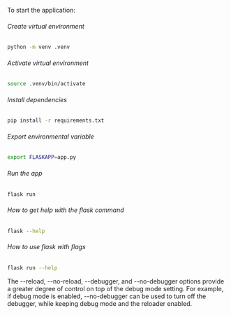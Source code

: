 To start the application:

<h6>Create virtual environment</h6>

```bash
python -m venv .venv
```

<h6>Activate virtual environment</h6>

```bash
source .venv/bin/activate
```

<h6>Install dependencies</h6>

```bash
pip install -r requirements.txt
```

<h6>Export environmental variable</h6>

```bash
export FLASKAPP=app.py
```

<h6>Run the app</h6>

```bash
flask run
```

<h6>How to get help with the flask command</h6>

```bash
flask --help
```

<h6>How to use flask with flags</h6>

```bash
flask run --help
```

The --reload, --no-reload, --debugger, and --no-debugger options provide a greater degree of control on top of the debug mode setting. For example, if debug mode is enabled, --no-debugger can be used to turn off the debugger, while keeping debug mode and the reloader enabled.

